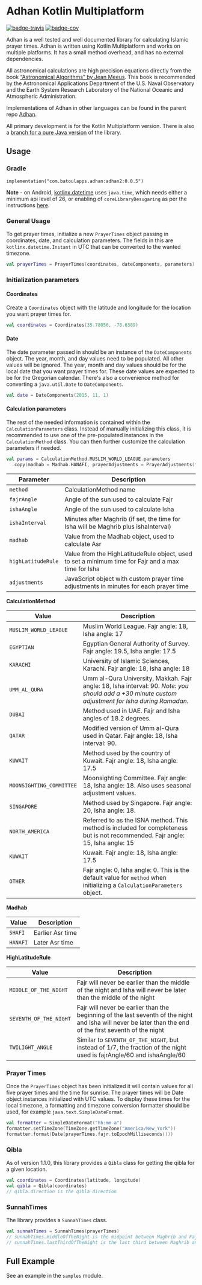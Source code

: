 # Adhan Kotlin Multiplatform

[![badge-travis][]][travis] [![badge-cov][]][codecov]

Adhan is a well tested and well documented library for calculating Islamic prayer times. Adhan is written using Kotlin Multiplatform and works on multiple platforms. It has a small method overhead, and has no external dependencies.

All astronomical calculations are high precision equations directly from the book [“Astronomical Algorithms” by Jean Meeus](http://www.willbell.com/math/mc1.htm). This book is recommended by the Astronomical Applications Department of the U.S. Naval Observatory and the Earth System Research Laboratory of the National Oceanic and Atmospheric Administration.

Implementations of Adhan in other languages can be found in the parent repo [Adhan](https://github.com/batoulapps/Adhan).

All primary development is for the Kotlin Multiplatform version. There is also a [branch for a pure Java version](https://github.com/batoulapps/adhan-kotlin/tree/java) of the library.

## Usage

### Gradle

```
implementation("com.batoulapps.adhan:adhan2:0.0.5")
```

**Note** - on Android, [kotlinx.datetime](https://github.com/Kotlin/kotlinx-datetime) uses `java.time`, which needs either a minimum api level of 26, or enabling of `coreLibraryDesugaring` as per the instructions [here](https://developer.android.com/studio/write/java8-support#library-desugaring).

### General Usage

To get prayer times, initialize a new `PrayerTimes` object passing in coordinates, date, and calculation parameters. The fields in this are `kotlinx.datetime.Instant` in UTC that can be converted to the wanted timezone.

```kotlin
val prayerTimes = PrayerTimes(coordinates, dateComponents, parameters)
```

### Initialization parameters

#### Coordinates

Create a `Coordinates` object with the latitude and longitude for the location you want prayer times for.

```kotlin
val coordinates = Coordinates(35.78056, -78.6389)
```

#### Date

The date parameter passed in should be an instance of the `DateComponents` object. The year, month, and day values need to be populated. All other values will be ignored. The year, month and day values should be for the  local date that you want prayer times for. These date values are expected to be for the Gregorian calendar. There's also a convenience method for converting a `java.util.Date` to `DateComponents`.

```kotlin
val date = DateComponents(2015, 11, 1)
```

#### Calculation parameters

The rest of the needed information is contained within the `CalculationParameters` class. Instead of manually initializing this class, it is recommended to use one of the pre-populated instances in the `CalculationMethod` class. You can then further customize the calculation parameters if needed.

```kotlin
val params = CalculationMethod.MUSLIM_WORLD_LEAGUE.parameters
  .copy(madhab = Madhab.HANAFI, prayerAdjustments = PrayerAdjustments(fajr = 2))
```

| Parameter | Description |
| --------- | ----------- |
| `method`    | CalculationMethod name |
| `fajrAngle` | Angle of the sun used to calculate Fajr |
| `ishaAngle` | Angle of the sun used to calculate Isha |
| `ishaInterval` | Minutes after Maghrib (if set, the time for Isha will be Maghrib plus ishaInterval) |
| `madhab` | Value from the Madhab object, used to calculate Asr |
| `highLatitudeRule` | Value from the HighLatitudeRule object, used to set a minimum time for Fajr and a max time for Isha |
| `adjustments` | JavaScript object with custom prayer time adjustments in minutes for each prayer time |

**CalculationMethod**

| Value | Description |
| ----- | ----------- |
| `MUSLIM_WORLD_LEAGUE` | Muslim World League. Fajr angle: 18, Isha angle: 17 |
| `EGYPTIAN` | Egyptian General Authority of Survey. Fajr angle: 19.5, Isha angle: 17.5 |
| `KARACHI` | University of Islamic Sciences, Karachi. Fajr angle: 18, Isha angle: 18 |
| `UMM_AL_QURA` | Umm al-Qura University, Makkah. Fajr angle: 18, Isha interval: 90. *Note: you should add a +30 minute custom adjustment for Isha during Ramadan.* |
| `DUBAI` | Method used in UAE. Fajr and Isha angles of 18.2 degrees. |
| `QATAR` | Modified version of Umm al-Qura used in Qatar. Fajr angle: 18, Isha interval: 90. |
| `KUWAIT` | Method used by the country of Kuwait. Fajr angle: 18, Isha angle: 17.5 |
| `MOONSIGHTING_COMMITTEE` | Moonsighting Committee. Fajr angle: 18, Isha angle: 18. Also uses seasonal adjustment values. |
| `SINGAPORE` | Method used by Singapore. Fajr angle: 20, Isha angle: 18. |
| `NORTH_AMERICA` | Referred to as the ISNA method. This method is included for completeness but is not recommended. Fajr angle: 15, Isha angle: 15 |
| `KUWAIT` | Kuwait. Fajr angle: 18, Isha angle: 17.5 |
| `OTHER` | Fajr angle: 0, Isha angle: 0. This is the default value for `method` when initializing a `CalculationParameters` object. |

**Madhab**

| Value | Description |
| ----- | ----------- |
| `SHAFI` | Earlier Asr time |
| `HANAFI` | Later Asr time |

**HighLatitudeRule**

| Value | Description |
| ----- | ----------- |
| `MIDDLE_OF_THE_NIGHT` | Fajr will never be earlier than the middle of the night and Isha will never be later than the middle of the night |
| `SEVENTH_OF_THE_NIGHT` | Fajr will never be earlier than the beginning of the last seventh of the night and Isha will never be later than the end of the first seventh of the night |
| `TWILIGHT_ANGLE` | Similar to `SEVENTH_OF_THE_NIGHT`, but instead of 1/7, the fraction of the night used is fajrAngle/60 and ishaAngle/60 |


### Prayer Times

Once the `PrayerTimes` object has been initialized it will contain values for all five prayer times and the time for sunrise. The prayer times will be  Date object instances initialized with UTC values. To display these times for the local timezone, a formatting and timezone conversion formatter should be used, for example `java.text.SimpleDateFormat`.

```kotlin
val formatter = SimpleDateFormat("hh:mm a")
formatter.setTimeZone(TimeZone.getTimeZone("America/New_York"))
formatter.format(Date(prayerTimes.fajr.toEpochMilliseconds()))
```

### Qibla

As of version 1.1.0, this library provides a `Qibla` class for getting the qibla for a given location.

```kotlin
val coordinates = Coordinates(latitude, longitude)
val qibla = Qibla(coordinates)
// qibla.direction is the qibla direction
```

### SunnahTimes

The library provides a `SunnahTimes` class.

```kotlin
val sunnahTimes = SunnahTimes(prayerTimes)
// sunnahTimes.middleOfTheNight is the midpoint between Maghrib and Fajr
// sunnahTimes.lastThirdOfTheNight is the last third between Maghrib and Fajr
```

## Full Example

See an example in the `samples` module.

[badge-travis]: https://travis-ci.org/batoulapps/adhan-java.svg?branch=master
[badge-cov]: https://codecov.io/gh/batoulapps/adhan-java/branch/master/graph/badge.svg
[travis]: https://travis-ci.org/batoulapps/adhan-java
[codecov]: https://codecov.io/gh/batoulapps/adhan-java
